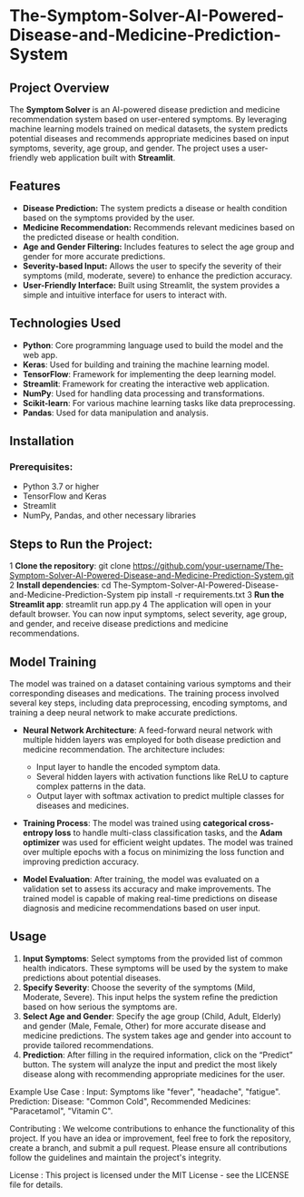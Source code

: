 # The-Symptom-Solver-AI-Powered-Disease-and-Medicine-Prediction-System

## Project Overview
The **Symptom Solver** is an AI-powered disease prediction and medicine recommendation system based on user-entered symptoms. By leveraging machine learning models trained on medical datasets, the system predicts potential diseases and recommends appropriate medicines based on input symptoms, severity, age group, and gender. The project uses a user-friendly web application built with **Streamlit**.

## Features
- **Disease Prediction:** The system predicts a disease or health condition based on the symptoms provided by the user.
- **Medicine Recommendation:** Recommends relevant medicines based on the predicted disease or health condition.
- **Age and Gender Filtering:** Includes features to select the age group and gender for more accurate predictions.
- **Severity-based Input:** Allows the user to specify the severity of their symptoms (mild, moderate, severe) to enhance the prediction accuracy.
- **User-Friendly Interface:** Built using Streamlit, the system provides a simple and intuitive interface for users to interact with.

## Technologies Used
- **Python**: Core programming language used to build the model and the web app.
- **Keras**: Used for building and training the machine learning model.
- **TensorFlow**: Framework for implementing the deep learning model.
- **Streamlit**: Framework for creating the interactive web application.
- **NumPy**: Used for handling data processing and transformations.
- **Scikit-learn**: For various machine learning tasks like data preprocessing.
- **Pandas**: Used for data manipulation and analysis.

## Installation

### Prerequisites:
- Python 3.7 or higher
- TensorFlow and Keras
- Streamlit
- NumPy, Pandas, and other necessary libraries

## Steps to Run the Project:
1 **Clone the repository**: 
git clone https://github.com/your-username/The-Symptom-Solver-AI-Powered-Disease-and-Medicine-Prediction-System.git
2 **Install dependencies**:
cd The-Symptom-Solver-AI-Powered-Disease-and-Medicine-Prediction-System
pip install -r requirements.txt
3 **Run the Streamlit app**:
streamlit run app.py
4 The application will open in your default browser. You can now input symptoms, select severity, age group, and gender, and receive disease predictions and medicine recommendations.

## Model Training

The model was trained on a dataset containing various symptoms and their corresponding diseases and medications. The training process involved several key steps, including data preprocessing, encoding symptoms, and training a deep neural network to make accurate predictions.

- **Neural Network Architecture**: A feed-forward neural network with multiple hidden layers was employed for both disease prediction and medicine recommendation. The architecture includes:
  - Input layer to handle the encoded symptom data.
  - Several hidden layers with activation functions like ReLU to capture complex patterns in the data.
  - Output layer with softmax activation to predict multiple classes for diseases and medicines.

- **Training Process**: The model was trained using **categorical cross-entropy loss** to handle multi-class classification tasks, and the **Adam optimizer** was used for efficient weight updates. The model was trained over multiple epochs with a focus on minimizing the loss function and improving prediction accuracy.

- **Model Evaluation**: After training, the model was evaluated on a validation set to assess its accuracy and make improvements. The trained model is capable of making real-time predictions on disease diagnosis and medicine recommendations based on user input.

## Usage

1. **Input Symptoms**: Select symptoms from the provided list of common health indicators. These symptoms will be used by the system to make predictions about potential diseases.
2. **Specify Severity**: Choose the severity of the symptoms (Mild, Moderate, Severe). This input helps the system refine the prediction based on how serious the symptoms are.
3. **Select Age and Gender**: Specify the age group (Child, Adult, Elderly) and gender (Male, Female, Other) for more accurate disease and medicine predictions. The system takes age and gender into account to provide tailored recommendations.
4. **Prediction**: After filling in the required information, click on the “Predict” button. The system will analyze the input and predict the most likely disease along with recommending appropriate medicines for the user.
   
Example Use Case :
Input: Symptoms like "fever", "headache", "fatigue".
Prediction: Disease: "Common Cold", Recommended Medicines: "Paracetamol", "Vitamin C".

Contributing :
We welcome contributions to enhance the functionality of this project. If you have an idea or improvement, feel free to fork the repository, create a branch, and submit a pull request. Please ensure all contributions follow the guidelines and maintain the project's integrity.

License : 
This project is licensed under the MIT License - see the LICENSE file for details.
